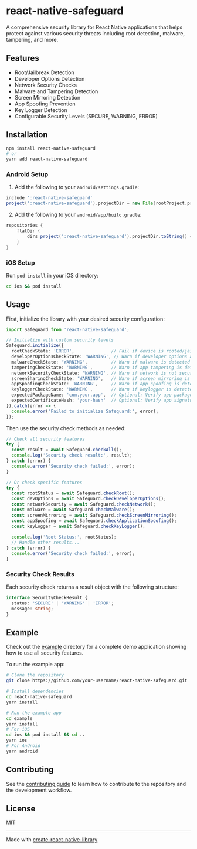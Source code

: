 # react-native-safeguard

A comprehensive security library for React Native applications that helps protect against various security threats including root detection, malware, tampering, and more.

## Features

- Root/Jailbreak Detection
- Developer Options Detection
- Network Security Checks
- Malware and Tampering Detection
- Screen Mirroring Detection
- App Spoofing Prevention
- Key Logger Detection
- Configurable Security Levels (SECURE, WARNING, ERROR)

## Installation

```sh
npm install react-native-safeguard
# or
yarn add react-native-safeguard
```

### Android Setup

1. Add the following to your `android/settings.gradle`:
```groovy
include ':react-native-safeguard'
project(':react-native-safeguard').projectDir = new File(rootProject.projectDir, '../node_modules/react-native-safeguard/android')
```

2. Add the following to your `android/app/build.gradle`:
```groovy
repositories {
    flatDir {
        dirs project(':react-native-safeguard').projectDir.toString() + '/libs'
    }
}
```

### iOS Setup

Run `pod install` in your iOS directory:
```sh
cd ios && pod install
```

## Usage

First, initialize the library with your desired security configuration:

```typescript
import Safeguard from 'react-native-safeguard';

// Initialize with custom security levels
Safeguard.initialize({
  rootCheckState: 'ERROR',              // Fail if device is rooted/jailbroken
  developerOptionsCheckState: 'WARNING', // Warn if developer options are enabled
  malwareCheckState: 'WARNING',         // Warn if malware is detected
  tamperingCheckState: 'WARNING',       // Warn if app tampering is detected
  networkSecurityCheckState: 'WARNING', // Warn if network is not secure
  screenSharingCheckState: 'WARNING',   // Warn if screen mirroring is active
  appSpoofingCheckState: 'WARNING',     // Warn if app spoofing is detected
  keyloggerCheckState: 'WARNING',       // Warn if keylogger is detected
  expectedPackageName: 'com.your.app',  // Optional: Verify app package name
  expectedCertificateHash: 'your-hash'  // Optional: Verify app signature
}).catch(error => {
  console.error('Failed to initialize Safeguard:', error);
});
```

Then use the security check methods as needed:

```typescript
// Check all security features
try {
  const result = await Safeguard.checkAll();
  console.log('Security check result:', result);
} catch (error) {
  console.error('Security check failed:', error);
}

// Or check specific features
try {
  const rootStatus = await Safeguard.checkRoot();
  const devOptions = await Safeguard.checkDeveloperOptions();
  const networkSecurity = await Safeguard.checkNetwork();
  const malware = await Safeguard.checkMalware();
  const screenMirroring = await Safeguard.checkScreenMirroring();
  const appSpoofing = await Safeguard.checkApplicationSpoofing();
  const keyLogger = await Safeguard.checkKeyLogger();
  
  console.log('Root Status:', rootStatus);
  // Handle other results...
} catch (error) {
  console.error('Security check failed:', error);
}
```

### Security Check Results

Each security check returns a result object with the following structure:

```typescript
interface SecurityCheckResult {
  status: 'SECURE' | 'WARNING' | 'ERROR';
  message: string;
}
```

## Example

Check out the [example](example) directory for a complete demo application showing how to use all security features.

To run the example app:

```sh
# Clone the repository
git clone https://github.com/your-username/react-native-safeguard.git

# Install dependencies
cd react-native-safeguard
yarn install

# Run the example app
cd example
yarn install
# For iOS
cd ios && pod install && cd ..
yarn ios
# For Android
yarn android
```

## Contributing

See the [contributing guide](CONTRIBUTING.md) to learn how to contribute to the repository and the development workflow.

## License

MIT

---

Made with [create-react-native-library](https://github.com/callstack/react-native-builder-bob)
